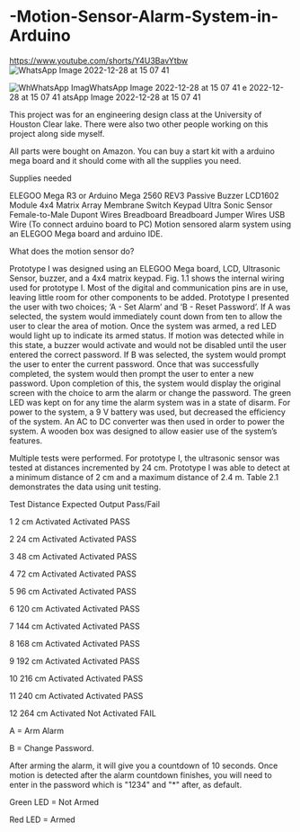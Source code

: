 # -Motion-Sensor-Alarm-System-in-Arduino

https://www.youtube.com/shorts/Y4U3BavYtbw
![WhatsApp Image 2022-12-28 at 15 07 41](https://user-images.githubusercontent.com/96959471/209872424-656e9864-c170-4093-8962-4db30eeda071.jpg)

![Wh![WhatsApp Imag![WhatsApp Image 2022-12-28 at 15 07 41](https://user-images.githubusercontent.com/96959471/209872435-36bdff46-274b-4cc7-868c-d851688152ce.jpg)
e 2022-12-28 at 15 07 41](https://user-images.githubusercontent.com/96959471/209872409-b583a648-41b3-4958-b2cf-c017caf7eab7.jpg)
atsApp Image 2022-12-28 at 15 07 41](https://user-images.githubusercontent.com/96959471/209872399-e1f895f0-b3ce-431f-9e7c-8a39314248a5.jpg)

This project was for an engineering design class at the University of Houston Clear lake. There were also two other people working on this project along side myself.

All parts were bought on Amazon. You can buy a start kit with a arduino mega board and it should come with all the supplies you need.

Supplies needed

ELEGOO Mega R3 or Arduino Mega 2560 REV3
Passive Buzzer
LCD1602 Module
4x4 Matrix Array Membrane Switch Keypad
Ultra Sonic Sensor
Female-to-Male Dupont Wires
Breadboard
Breadboard Jumper Wires
USB Wire (To connect arduino board to PC)
Motion sensored alarm system using an ELEGOO Mega board and arduino IDE.

What does the motion sensor do?

Prototype I was designed using an ELEGOO Mega board, LCD, Ultrasonic Sensor, buzzer, and a 4x4 matrix keypad. Fig. 1.1 shows the internal wiring used for prototype I. Most of the digital and communication pins are in use, leaving little room for other components to be added. Prototype I presented the user with two choices; ‘A - Set Alarm’ and ‘B - Reset Password’. If A was selected, the system would immediately count down from ten to allow the user to clear the area of motion. Once the system was armed, a red LED would light up to indicate its armed status. If motion was detected while in this state, a buzzer would activate and would not be disabled until the user entered the correct password. If B was selected, the system would prompt the user to enter the current password. Once that was successfully completed, the system would then prompt the user to enter a new password. Upon completion of this, the system would display the original screen with the choice to arm the alarm or change the password. The green LED was kept on for any time the alarm system was in a state of disarm. For power to the system, a 9 V battery was used, but decreased the efficiency of the system. An AC to DC converter was then used in order to power the system. A wooden box was designed to allow easier use of the system’s features.

Multiple tests were performed. For prototype I, the ultrasonic sensor was tested at distances incremented by 24 cm. Prototype I was able to detect at a minimum distance of 2 cm and a maximum distance of 2.4 m. Table 2.1 demonstrates the data using unit testing.

Test Distance Expected Output Pass/Fail

1 2 cm Activated Activated PASS

2 24 cm Activated Activated PASS

3 48 cm Activated Activated PASS

4 72 cm Activated Activated PASS

5 96 cm Activated Activated PASS

6 120 cm Activated Activated PASS

7 144 cm Activated Activated PASS

8 168 cm Activated Activated PASS

9 192 cm Activated Activated PASS

10 216 cm Activated Activated PASS

11 240 cm Activated Activated PASS

12 264 cm Activated Not Activated FAIL

A = Arm Alarm

B = Change Password.

After arming the alarm, it will give you a countdown of 10 seconds. Once motion is detected after the alarm countdown finishes, you will need to enter in the password which is "1234" and "*" after, as default.

Green LED = Not Armed

Red LED = Armed
